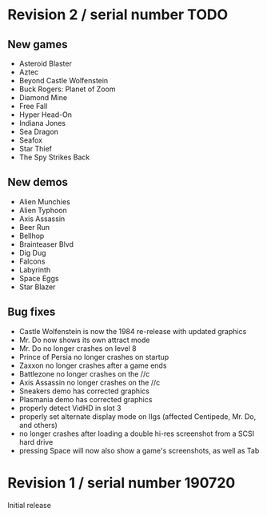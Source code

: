 # Revision 2 / serial number TODO

## New games

 - Asteroid Blaster
 - Aztec
 - Beyond Castle Wolfenstein
 - Buck Rogers: Planet of Zoom
 - Diamond Mine
 - Free Fall
 - Hyper Head-On
 - Indiana Jones
 - Sea Dragon
 - Seafox
 - Star Thief
 - The Spy Strikes Back

## New demos

 - Alien Munchies
 - Alien Typhoon
 - Axis Assassin
 - Beer Run
 - Bellhop
 - Brainteaser Blvd
 - Dig Dug
 - Falcons
 - Labyrinth
 - Space Eggs
 - Star Blazer

## Bug fixes

 - Castle Wolfenstein is now the 1984 re-release with updated graphics
 - Mr. Do now shows its own attract mode
 - Mr. Do no longer crashes on level 8
 - Prince of Persia no longer crashes on startup
 - Zaxxon no longer crashes after a game ends
 - Battlezone no longer crashes on the //c
 - Axis Assassin no longer crashes on the //c
 - Sneakers demo has corrected graphics
 - Plasmania demo has corrected graphics
 - properly detect VidHD in slot 3
 - properly set alternate display mode on IIgs (affected Centipede, Mr. Do, and others)
 - no longer crashes after loading a double hi-res screenshot from a SCSI hard drive
 - pressing Space will now also show a game's screenshots, as well as Tab

# Revision 1 / serial number 190720

Initial release

